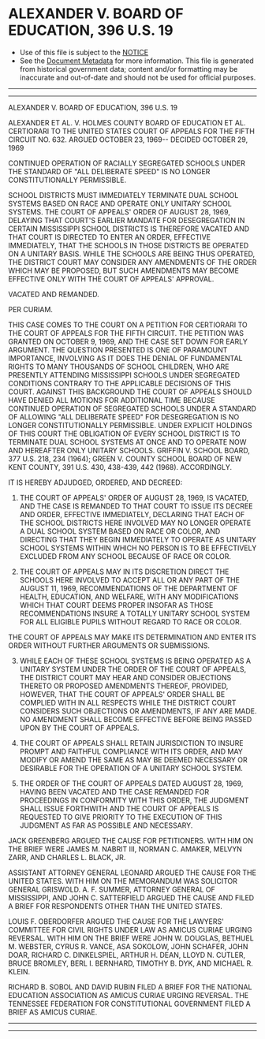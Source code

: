 ---
---

# ALEXANDER V. BOARD OF EDUCATION, 396 U.S. 19

* Use of this file is subject to the [NOTICE](https://github.com/publicdocs/notice/blob/master/NOTICE)
* See the [Document Metadata](../../../) for more information.
  This file is generated from historical government data; content and/or formatting may be inaccurate and out-of-date and should not be used for official purposes.

----------
----------

ALEXANDER V. BOARD OF EDUCATION, 396 U.S. 19

ALEXANDER ET AL. V. HOLMES COUNTY BOARD OF EDUCATION ET AL. CERTIORARI TO THE UNITED STATES COURT OF APPEALS FOR THE FIFTH CIRCUIT NO. 632.  ARGUED OCTOBER 23, 1969-- DECIDED OCTOBER 29, 1969

CONTINUED OPERATION OF RACIALLY SEGREGATED SCHOOLS UNDER THE STANDARD OF "ALL DELIBERATE SPEED" IS NO LONGER CONSTITUTIONALLY PERMISSIBLE.

SCHOOL DISTRICTS MUST IMMEDIATELY TERMINATE DUAL SCHOOL SYSTEMS BASED ON RACE AND OPERATE ONLY UNITARY SCHOOL SYSTEMS.  THE COURT OF APPEALS' ORDER OF AUGUST 28, 1969, DELAYING THAT COURT'S EARLIER MANDATE FOR DESEGREGATION IN CERTAIN MISSISSIPPI SCHOOL DISTRICTS IS THEREFORE VACATED AND THAT COURT IS DIRECTED TO ENTER AN ORDER, EFFECTIVE IMMEDIATELY, THAT THE SCHOOLS IN THOSE DISTRICTS BE OPERATED ON A UNITARY BASIS.  WHILE THE SCHOOLS ARE BEING THUS OPERATED, THE DISTRICT COURT MAY CONSIDER ANY AMENDMENTS OF THE ORDER WHICH MAY BE PROPOSED, BUT SUCH AMENDMENTS MAY BECOME EFFECTIVE ONLY WITH THE COURT OF APPEALS' APPROVAL.

VACATED AND REMANDED.

PER CURIAM.

THIS CASE COMES TO THE COURT ON A PETITION FOR CERTIORARI TO THE COURT OF APPEALS FOR THE FIFTH CIRCUIT.  THE PETITION WAS GRANTED ON OCTOBER 9, 1969, AND THE CASE SET DOWN FOR EARLY ARGUMENT.  THE QUESTION PRESENTED IS ONE OF PARAMOUNT IMPORTANCE, INVOLVING AS IT DOES THE DENIAL OF FUNDAMENTAL RIGHTS TO MANY THOUSANDS OF SCHOOL CHILDREN, WHO ARE PRESENTLY ATTENDING MISSISSIPPI SCHOOLS UNDER SEGREGATED CONDITIONS CONTRARY TO THE APPLICABLE DECISIONS OF THIS COURT.  AGAINST THIS BACKGROUND THE COURT OF APPEALS SHOULD HAVE DENIED ALL MOTIONS FOR ADDITIONAL TIME BECAUSE CONTINUED OPERATION OF SEGREGATED SCHOOLS UNDER A STANDARD OF ALLOWING "ALL DELIBERATE SPEED" FOR DESEGREGATION IS NO LONGER CONSTITUTIONALLY PERMISSIBLE.  UNDER EXPLICIT HOLDINGS OF THIS COURT THE OBLIGATION OF EVERY SCHOOL DISTRICT IS TO TERMINATE DUAL SCHOOL SYSTEMS AT ONCE AND TO OPERATE NOW AND HEREAFTER ONLY UNITARY SCHOOLS.  GRIFFIN V. SCHOOL BOARD, 377 U.S. 218, 234 (1964); GREEN V. COUNTY SCHOOL BOARD OF NEW KENT COUNTY, 391 U.S. 430, 438-439, 442 (1968).  ACCORDINGLY.

IT IS HEREBY ADJUDGED, ORDERED, AND DECREED:

1.  THE COURT OF APPEALS' ORDER OF AUGUST 28, 1969, IS VACATED, AND THE CASE IS REMANDED TO THAT COURT TO ISSUE ITS DECREE AND ORDER, EFFECTIVE IMMEDIATELY, DECLARING THAT EACH OF THE SCHOOL DISTRICTS HERE INVOLVED MAY NO LONGER OPERATE A DUAL SCHOOL SYSTEM BASED ON RACE OR COLOR, AND DIRECTING THAT THEY BEGIN IMMEDIATELY TO OPERATE AS UNITARY SCHOOL SYSTEMS WITHIN WHICH NO PERSON IS TO BE EFFECTIVELY EXCLUDED FROM ANY SCHOOL BECAUSE OF RACE OR COLOR.

2.  THE COURT OF APPEALS MAY IN ITS DISCRETION DIRECT THE SCHOOLS HERE INVOLVED TO ACCEPT ALL OR ANY PART OF THE AUGUST 11, 1969, RECOMMENDATIONS OF THE DEPARTMENT OF HEALTH, EDUCATION, AND WELFARE, WITH ANY MODIFICATIONS WHICH THAT COURT DEEMS PROPER INSOFAR AS THOSE RECOMMENDATIONS INSURE A TOTALLY UNITARY SCHOOL SYSTEM FOR ALL ELIGIBLE PUPILS WITHOUT REGARD TO RACE OR COLOR.

THE COURT OF APPEALS MAY MAKE ITS DETERMINATION AND ENTER ITS ORDER WITHOUT FURTHER ARGUMENTS OR SUBMISSIONS.

3.  WHILE EACH OF THESE SCHOOL SYSTEMS IS BEING OPERATED AS A UNITARY SYSTEM UNDER THE ORDER OF THE COURT OF APPEALS, THE DISTRICT COURT MAY HEAR AND CONSIDER OBJECTIONS THERETO OR PROPOSED AMENDMENTS THEREOF, PROVIDED, HOWEVER, THAT THE COURT OF APPEALS' ORDER SHALL BE COMPLIED WITH IN ALL RESPECTS WHILE THE DISTRICT COURT CONSIDERS SUCH OBJECTIONS OR AMENDMENTS, IF ANY ARE MADE.  NO AMENDMENT SHALL BECOME EFFECTIVE BEFORE BEING PASSED UPON BY THE COURT OF APPEALS.

4.  THE COURT OF APPEALS SHALL RETAIN JURISDICTION TO INSURE PROMPT AND FAITHFUL COMPLIANCE WITH ITS ORDER, AND MAY MODIFY OR AMEND THE SAME AS MAY BE DEEMED NECESSARY OR DESIRABLE FOR THE OPERATION OF A UNITARY SCHOOL SYSTEM.

5.  THE ORDER OF THE COURT OF APPEALS DATED AUGUST 28, 1969, HAVING BEEN VACATED AND THE CASE REMANDED FOR PROCEEDINGS IN CONFORMITY WITH THIS ORDER, THE JUDGMENT SHALL ISSUE FORTHWITH AND THE COURT OF APPEALS IS REQUESTED TO GIVE PRIORITY TO THE EXECUTION OF THIS JUDGMENT AS FAR AS POSSIBLE AND NECESSARY.

JACK GREENBERG ARGUED THE CAUSE FOR PETITIONERS.  WITH HIM ON THE BRIEF WERE JAMES M. NABRIT III, NORMAN C. AMAKER, MELVYN ZARR, AND CHARLES L. BLACK, JR.

ASSISTANT ATTORNEY GENERAL LEONARD ARGUED THE CAUSE FOR THE UNITED STATES.  WITH HIM ON THE MEMORANDUM WAS SOLICITOR GENERAL GRISWOLD.  A. F. SUMMER, ATTORNEY GENERAL OF MISSISSIPPI, AND JOHN C. SATTERFIELD ARGUED THE CAUSE AND FILED A BRIEF FOR RESPONDENTS OTHER THAN THE UNITED STATES.

LOUIS F. OBERDORFER ARGUED THE CAUSE FOR THE LAWYERS' COMMITTEE FOR CIVIL RIGHTS UNDER LAW AS AMICUS CURIAE URGING REVERSAL.  WITH HIM ON THE BRIEF WERE JOHN W. DOUGLAS, BETHUEL M. WEBSTER, CYRUS R. VANCE, ASA SOKOLOW, JOHN SCHAFER, JOHN DOAR, RICHARD C. DINKELSPIEL, ARTHUR H. DEAN, LLOYD N. CUTLER, BRUCE BROMLEY, BERL I. BERNHARD, TIMOTHY B. DYK, AND MICHAEL R. KLEIN.

RICHARD B. SOBOL AND DAVID RUBIN FILED A BRIEF FOR THE NATIONAL EDUCATION ASSOCIATION AS AMICUS CURIAE URGING REVERSAL.  THE TENNESSEE FEDERATION FOR CONSTITUTIONAL GOVERNMENT FILED A BRIEF AS AMICUS CURIAE.


----------
----------

